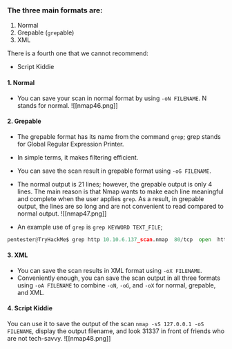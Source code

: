 ### The three main formats are:
  1. Normal
  2. Grepable (`grep`able)
  3. XML
  
There is a fourth one that we cannot recommend:

- Script Kiddie

#### 1. Normal
   - You can save your scan in normal format by using `-oN FILENAME`. N stands for normal.
   ![[nmap46.png]]

#### 2. Grepable
   - The grepable format has its name from the command `grep`; grep stands for Global Regular Expression Printer.
   - In simple terms, it makes filtering efficient.
   - You can save the scan result in grepable format using `-oG FILENAME`.
   - The normal output is 21 lines; however, the grepable output is only 4 lines. The main reason is that Nmap wants to make each line meaningful and complete when the user applies `grep`. As a result, in grepable output, the lines are so long and are not convenient to read compared to normal output.
     ![[nmap47.png]]

   - An example use of `grep` is `grep KEYWORD TEXT_FILE`;
```python
pentester@TryHackMe$ grep http 10.10.6.137_scan.nmap  80/tcp  open  http    nginx 1.6.2 OS and Service detection performed. Please report any incorrect results at https://nmap.org/submit/ .
```

#### 3. XML
   - You can save the scan results in XML format using `-oX FILENAME`.
   - Conveniently enough, you can save the scan output in all three formats using `-oA FILENAME` to combine `-oN`, `-oG`, and `-oX` for normal, grepable, and XML.

#### 4. Script Kiddie
  You can use it to save the output of the scan `nmap -sS 127.0.0.1 -oS FILENAME`, display the output filename, and look 31337 in front of friends who are not tech-savvy.
  ![[nmap48.png]]

